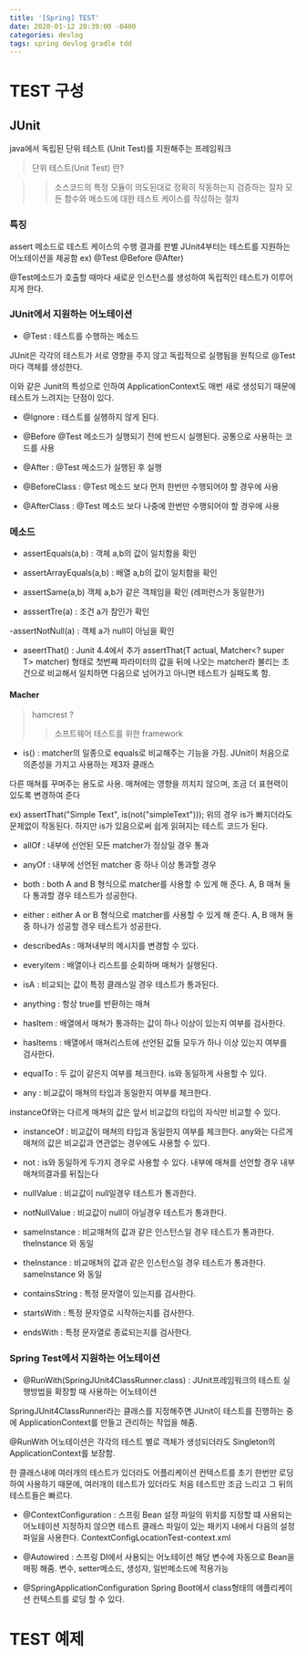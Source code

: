 ```yaml
---
title: '[Spring] TEST'
date: 2020-01-12 20:39:00 -0400
categories: devlog
tags: spring devlog gradle tdd
---
```


# TEST 구성
## JUnit
java에서 독립된 단위 테스트 (Unit Test)를 지원해주는 프레임워크

> 단위 테스트(Unit Test) 란?

>> 소스코드의 특정 모듈이 의도된대로 정확히 작동하는지 검증하는 절차
>> 모든 함수와 메소드에 대한 테스트 케이스를 작성하는 절차

### 특징
assert 메소드로 테스트 케이스의 수행 결과를 판별
JUnit4부터는 테스트를 지원하는 어노테이션을 제공함 ex) @Test @Before @After)

@Test메소드가 호출할 때마다 새로운 인스턴스를 생성하여 독립적인 테스트가 이루어지게 한다.

### JUnit에서 지원하는 어노테이션
- @Test
: 테스트를 수행하는 메소드

JUnit은 각각의 테스트가 서로 영향을 주지 않고 독립적으로 실행됨을 원칙으로 @Test마다 객체를 생성한다.

이와 같은 Junit의 특성으로 인하여 ApplicationContext도 매번 새로 생성되기 때문에 테스트가 느려지는 단점이 있다.

- @Ignore
: 테스트를 실행하지 않게 된다.

- @Before
@Test 메소드가 실행되기 전에 반드시 실행된다.
공통으로 사용하는 코드를 사용

- @After
: @Test 메소드가 실행된 후 실행

- @BeforeClass
: @Test 메소드 보다 먼저 한번만 수행되어야 할 경우에 사용

- @AfterClass
: @Test 메소드 보다 나중에 한번만 수행되어야 할 경우에 사용

### 메소드
- assertEquals(a,b)
: 객체 a,b의 값이 일치함을 확인

- assertArrayEquals(a,b)
: 배열 a,b의 값이 일치함을 확인

- assertSame(a,b)
객체 a,b가 같은 객체임을 확인 (레퍼런스가 동일한가)

- asssertTre(a)
: 조건 a가 참인가 확인

-assertNotNull(a)
: 객체 a가 null이 아님을 확인

- aseertThat()
: Junit 4.4에서 추가
assertThat(T actual, Matcher<? super T> matcher) 형태로
첫번째 파라미터의 값을 뒤에 나오는 matcher라 불리는 조건으로 비교해서 일치하면 다음으로 넘어가고 아니면 테스트가 실패도록 함.

#### Macher
> hamcrest ?
>> 소프트웨어 테스트를 위한 framework
>> 
- is()
: matcher의 일종으로 equals로 비교해주는 기능을 가짐.
JUnit이 처음으로 의존성을 가지고 사용하는 제3자 클래스

다른 매쳐를 꾸며주는 용도로 사용. 매쳐에는 영향을 끼치지 않으며, 조금 더 표현력이 있도록 변경하여 준다

ex) assertThat("Simple Text", is(not("simpleText")));
위의 경우 is가 빠지더라도 문제없이 작동된다. 하지만 is가 있음으로써 쉽게 읽혀지는 테스트 코드가 된다.

- allOf
: 내부에 선언된 모든 matcher가 정상일 경우 통과

- anyOf
: 내부에 선언된 matcher 중 하나 이상 통과할 경우

- both
: both A and B 형식으로 matcher를 사용할 수 있게 해 준다.
A, B 매쳐 둘다 통과할 경우 테스트가 성공한다.

- either
: either A or B 형식으로 matcher를 사용할 수 있게 해 준다.
A, B 매쳐 둘중 하나가 성공할 경우 테스트가 성공한다.

- describedAs
: 매쳐내부의 메시지를 변경할 수 있다.

- everyitem
: 배열이나 리스트를 순회하며 매쳐가 실행된다.

- isA
: 비교되는 값이 특정 클래스일 경우 테스트가 통과된다.

- anything
: 항상 true를 반환하는 매쳐

- hasItem
: 배열에서 매쳐가 통과하는 값이 하나 이상이 있는지 여부를 검사한다.

- hasItems
: 배열에서 매쳐리스트에 선언된 값들 모두가 하나 이상 있는지 여부를 검사한다.

- equalTo
: 두 값이 같은지 여부를 체크한다. is와 동일하게 사용할 수 있다.

- any
: 비교값이 매쳐의 타입과 동일한지 여부를 체크한다. 

instanceOf와는 다르게 매쳐의 값은 앞서 비교값의 타입의 자식만 비교할 수 있다.

- instanceOf
: 비교값이 매쳐의 타입과 동일한지 여부를 체크한다. any와는 다르게 매쳐의 값은 비교값과 연관없는 경우에도 사용할 수 있다.

- not
: is와 동일하게 두가지 경우로 사용할 수 있다.
내부에 매쳐를 선언할 경우 내부 매쳐의결과를 뒤집는다

- nullValue
: 비교값이 null일경우 테스트가 통과한다.

- notNullValue
: 비교값이 null이 아닐경우 테스트가 통과한다.

- sameInstance
: 비교매쳐의 값과 같은 인스턴스일 경우 테스트가 통과한다. theInstance 와 동일

- theInstance
: 비교매쳐의 값과 같은 인스턴스일 경우 테스트가 통과한다. sameInstance 와 동일

- containsString
: 특정 문자열이 있는지를 검사한다.

- startsWith
: 특정 문자열로 시작하는지를 검사한다.

- endsWith
: 특정 문자열로 종료되는지를 검사한다.

### Spring Test에서 지원하는 어노테이션
- @RunWith(SpringJUnit4ClassRunner.class)
: JUnit프레임워크의 테스트 실행방법을 확장할 때 사용하는 어노테이션

SpringJUnit4ClassRunner라는 클래스를 지정해주면 JUnit이 테스트를 진행하는 중에 ApplicationContext를 만들고 관리하는 작업을 해줌.

@RunWith 어노테이션은 각각의 테스트 별로 객체가 생성되더라도 Singleton의 ApplicationContext를 보장함.

한 클래스내에 여러개의 테스트가 있더라도 어플리케이션 컨텍스트를 초기 한번만 로딩하여 사용하기 때문에, 여러개의 테스트가 있더라도 처음 테스트만 조금 느리고 그 뒤의 테스트들은 빠르다.


- @ContextConfiguration
: 스프링 Bean 설정 파일의 위치를 지정할 떄 사용되는 어노테이션
 지정하지 않으면 테스트 클래스 파일이 있는 패키지 내에서 다음의 설정 파일을 사용한다. ContextConfigLocationTest-context.xml

- @Autowired
: 스프링 DI에서 사용되는 어노테이션
해당 변수에 자동으로 Bean을 매핑 해줌.
변수, setter메소드, 생성자, 일반메소드에 적용가능

- @SpringApplicationConfiguration
Spring Boot에서 class형태의 애플리케이션 컨텍스트를 로딩 할 수 있다.

# TEST 예제
